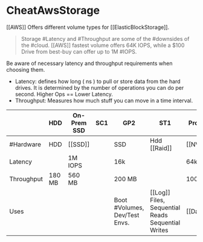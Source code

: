 # CheatAwsStorage

[[AWS]] Offers different volume types for [[ElasticBlockStorage]].

> Storage #Latency and #Throughput are some of the #downsides of the #cloud. [[AWS]] fastest volume offers 64K IOPS, while a $100 Drive from best-buy can offer up to 1M #IOPS.

Be aware of necessary latency and throughput requirements when choosing them.

* Latency: defines how long ( ns ) to pull or store data from the hard drives. It is determined by the number of operations you can do per second. Higher Ops == Lower Latency.
* Throughput: Measures how much stuff you can move in a time interval.

|            | HDD    | On-Prem SSD | SC1 | GP2                          | ST1                                           | Provisioned |
|------------|--------|-------------|-----|------------------------------|-----------------------------------------------|-------------|
| #Hardware   | HDD    | [[SSD]]         |     | SSD                          | Hdd [[Raid]]                                      | [[NVME]]        |
| Latency    |        | 1M IOPS     |     | 16k                          |                                               | 64k         |
| Throughput | 180 MB | 560 MB      |     | 200 MB                       |                                               | 1000        |
| Uses       |        |             |     | Boot #Volumes, Dev/Test Envs. | [[Log]] Files, Sequential Reads Sequential Writes | [[Databases]]   |
